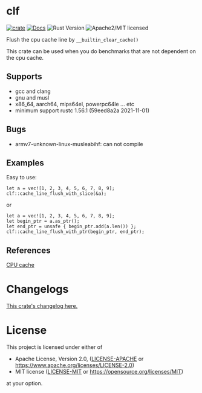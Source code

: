 # clf

[![crate][crate-image]][crate-link]
[![Docs][docs-image]][docs-link]
![Rust Version][rustc-image]
![Apache2/MIT licensed][license-image]

Flush the cpu cache line by `__builtin_clear_cache()`

This crate can be used when you do benchmarks that are not dependent on the cpu cache.

## Supports

- gcc and clang
- gnu and musl
- x86_64, aarch64, mips64el, powerpc64le ... etc
- minimum support rustc 1.56.1 (59eed8a2a 2021-11-01)

## Bugs

- armv7-unknown-linux-musleabihf: can not compile

## Examples
Easy to use:

```
let a = vec![1, 2, 3, 4, 5, 6, 7, 8, 9];
clf::cache_line_flush_with_slice(&a);
```

or

```
let a = vec![1, 2, 3, 4, 5, 6, 7, 8, 9];
let begin_ptr = a.as_ptr();
let end_ptr = unsafe { begin_ptr.add(a.len()) };
clf::cache_line_flush_with_ptr(begin_ptr, end_ptr);
```

## References

[CPU cache](https://en.wikipedia.org/wiki/CPU_cache)


# Changelogs

[This crate's changelog here.](https://github.com/aki-akaguma/clf/blob/main/CHANGELOG.md)

# License

This project is licensed under either of

 * Apache License, Version 2.0, ([LICENSE-APACHE](LICENSE-APACHE) or
   https://www.apache.org/licenses/LICENSE-2.0)
 * MIT license ([LICENSE-MIT](LICENSE-MIT) or
   https://opensource.org/licenses/MIT)

at your option.

[//]: # (badges)

[crate-image]: https://img.shields.io/crates/v/clf.svg
[crate-link]: https://crates.io/crates/clf
[docs-image]: https://docs.rs/clf/badge.svg
[docs-link]: https://docs.rs/clf/
[rustc-image]: https://img.shields.io/badge/rustc-1.56+-blue.svg
[license-image]: https://img.shields.io/badge/license-Apache2.0/MIT-blue.svg
